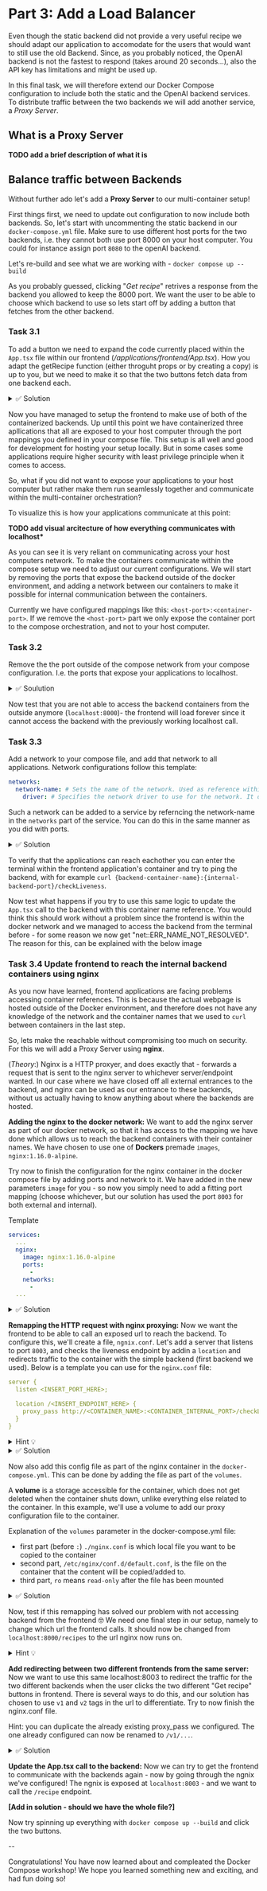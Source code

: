# Part 3: Add a Load Balancer

Even though the static backend did not provide a very useful recipe we should adapt our application to accomodate for the users that would want to still use the old Backend. Since, as you probably noticed, the OpenAI backend is not the fastest to respond (takes around 20 seconds...), also the API key has limitations and might be used up.

In this final task, we will therefore extend our Docker Compose configuration to include both the static and the OpenAI backend services. To distribute traffic between the two backends we will add another service, a _Proxy Server_.

## What is a Proxy Server

**TODO add a brief description of what it is**

## Balance traffic between Backends

Without further ado let's add a **Proxy Server** to our multi-container setup!

First things first, we need to update out configuration to now include both backends. So, let's start with uncommenting the static backend in our `docker-compose.yml` file. Make sure to use different host ports for the two backends, i.e. they cannot both use port 8000 on your host computer. You could for instance assign port `8080` to the openAI backend.

Let's re-build and see what we are working with - `docker compose up --build`

As you probably guessed, clicking "_Get recipe_" retrives a response from the backend you allowed to keep the 8000 port. We want the user to be able to choose which backend to use so lets start off by adding a button that fetches from the other backend.

### Task 3.1

To add a button we need to expand the code currently placed within the `App.tsx` file within our frontend (_/applications/frontend/App.tsx_). How you adapt the getRecipe function (either throguht props or by creating a copy) is up to you, but we need to make it so that the two buttons fetch data from one backend each.

<details>
<summary>✅ Solution</summary>
This task could be solved in different ways, so if you managed to get it working with two buttons that each requests their respective backends than you have succeeded.

But, if you would like to see one potential way of solving this we have shared our solution bellow.

```js
...

 async function getRecipe2() {
    setLoading(true);
    const requestBody = JSON.stringify({
      ingredients: ingredients,
    });
    await fetch("http://localhost:8080/recipes", {
      method: "POST",
      headers: {
        "Content-Type": "application/json",
      },
      body: requestBody,
    })
      .then((response) => response.json())
      .then((data) => setRecipe(data))
      .finally(() => setLoading(false));
  }

...

<Button onClick={getRecipe}>Get Recipe</Button>
<Button onClick={getRecipe2}>Get Smart Recipe</Button>

...
```

</details>

Now you have managed to setup the frontend to make use of both of the containerized backends. Up until this point we have containerized three apllications that all are exposed to your host computer through the port mappings you defined in your compose file. This setup is all well and good for development for hosting your setup locally. But in some cases some applications require higher security with least privilege principle when it comes to access.

So, what if you did not want to expose your applications to your host computer but rather make them run seamlessly together and communicate within the multi-container orchestration?

To visualize this is how your applications communicate at this point:

**TODO add visual arcitecture of how everything communicates with localhost\***

As you can see it is very reliant on communicating across your host computers network. To make the containers communicate within the compose setup we need to adjust our current configurations. We will start by removing the ports that expose the backend outside of the docker environment, and adding a network between our containers to make it possible for internal communication between the containers.

Currently we have configured mappings like this: `<host-port>:<container-port>`. If we remove the `<host-port>` part we only expose the container port to the compose orchestration, and not to your host computer.

### Task 3.2

Remove the the port outside of the compose network from your compose configuration. I.e. the ports that expose your applications to localhost.

<details>
<summary>✅ Soulution</summary>

```yml
---
python-backend:
  container_name: codepub-container-workshop-react-backend
  build:
    dockerfile: backend.dockerfile
    context: applications/backend/
  ports:
    - ":8000"
  networks:
    - mynet
python-frontend:
  container_name: codepub-container-workshop-react-frontend
  build:
    dockerfile: dockerfile
    context: applications/frontend/
  ports:
    - ":3000"
  networks:
    - mynet
openapi-bakend:
  container_name: codepub-container-workshop-openai-backend
  build:
    dockerfile: backend-openai.dockerfile
    context: applications/backend-openai/
  ports:
    - ":8080"
  networks:
    - mynet
---
```

</details>


Now test that you are not able to access the backend containers from the outside anymore (`localhost:8000`)- the frontend will load forever since it cannot access the backend with the previously working localhost call.

### Task 3.3

Add a network to your compose file, and add that network to all applications. Network configurations follow this template:

```yml
networks:
  network-name: # Sets the name of the network. Used as reference within the services.
    driver: # Specifies the network driver to use for the network. It determines how containers in the network communicate with each other.
```

Such a network can be added to a service by referncing the network-name in the `networks` part of the service. You can do this in the same manner as you did with ports.

<details>
<summary>✅ Solution</summary>

```yml
version: "3"
services:
  python-backend:
    container_name: codepub-container-workshop-react-backend
    build:
      dockerfile: backend.dockerfile
      context: applications/backend/
    ports:
      - "8000:8000"
    networks:
      - mynet
  python-frontend:
    container_name: codepub-container-workshop-react-frontend
    build:
      dockerfile: dockerfile
      context: applications/frontend/
    ports:
      - "3000:3000"
    networks:
      - mynet
  openapi-bakend:
    container_name: codepub-container-workshop-openai-backend
    build:
      dockerfile: backend-openai.dockerfile
      context: applications/backend-openai/
    ports:
      - "8080:8080"
    networks:
      - mynet

networks:
  mynet:
    driver: bridge
```

</details>

To verify that the applications can reach eachother you can enter the terminal within the frontend application's container and try to ping the backend, with for example `curl {backend-container-name}:{internal-backend-port}/checkLiveness`.

Now test what happens if you try to use this same logic to update the `App.tsx` call to the backend with this container name reference. You would think this should work without a problem since the frontend is within the docker network and we managed to access the backend from the terminal before - for some reason we now get "net::ERR_NAME_NOT_RESOLVED". 
The reason for this, can be explained with the below image  

### Task 3.4 Update frontend to reach the internal backend containers using nginx
As you now have learned, frontend applications are facing problems accessing container references. This is because the actual webpage is hosted outside of the Docker environment, and therefore does not have any knowledge of the network and the container names that we used to `curl` between containers in the last step. 

So, lets make the reachable without compromising too much on security. For this we will add a Proxy Server using **nginx**.

(*Theory*:)
Nginx is a HTTP proxyer, and does exactly that - forwards a request that is sent to the nginx server to whichever server/endpoint wanted. In our case where we have closed off all external entrances to the backend, and nginx can be used as our entrance to these backends, without us actually having to know anything about where the backends are hosted. 

**Adding the nginx to the docker network:**
We want to add the nginx server as part of our docker network, so that it has access to the mapping we have done which allows us to reach the backend containers with their container names. 
We have chosen to use one of **Dockers** premade `images`, `nginx:1.16.0-alpine`.

Try now to finish the configuration for the nginx container in the docker compose file by adding ports and network to it. We have added in the new parameters `image` for you - so now you simply need to add a fitting port mapping (choose whichever, but our solution has used the port `8003` for both external and internal). 

<summary>Template</summary>

```yml
services:
  ...
  nginx:
    image: nginx:1.16.0-alpine
    ports: 
      - 
    networks: 
      - 
  ...
```

<details>
<summary>✅ Solution</summary>

```yml
version: "3"
services:
  ...
  nginx:
    image: nginx:1.16.0-alpine
    ports:
      - "8003:8003"
    networks:
      - mynet
  ...
```
</details>

**Remapping the HTTP request with nginx proxying:**
Now we want the frontend to be able to call an exposed url to reach the backend. To configure this, we'll create a file, `ngnix.conf`. Let's add a server that listens to port `8003`, and checks the liveness endpoint by addin a `location` and redirects traffic to the container with the simple backend (first backend we used). Below is a template you can use for the `nginx.conf` file:


```yml
server {
  listen <INSERT_PORT_HERE>;

  location /<INSERT_ENDPOINT_HERE> {
    proxy_pass http://<CONTAINER_NAME>:<CONTAINER_INTERNAL_PORT>/checkLiveness
  }
}
```

<details>
<summary>Hint 💡</summary>

The container name is `codepub-container-workshop-react-backend` and the relevant port (internal in the network) is `8000`
</details>

<details>
<summary>✅ Solution</summary>

```yml
server {
  listen 8003;

  location /recipes {
    proxy_pass http://codepub-container-workshop-react-backend:8000/recipes
  }
}
```
</details>

Now also add this config file as part of the nginx container in the `docker-compose.yml`. This can be done by adding the file as part of the `volumes`.

A **volume** is a storage accessible for the container, which does not get deleted when the container shuts down, unlike everything else related to the container. In this example, we'll use a volume to add our proxy configuration file to the container. 

Explanation of the `volumes` parameter in the docker-compose.yml file: 
- first part (before `:`) `./nginx.conf` is which local file you want to be copied to the container
- second part, `/etc/nginx/conf.d/default.conf`, is the file on the container that the content will be copied/added to.
- third part, `ro` means `read-only` after the file has been mounted


<details>
<summary>✅ Solution</summary>

```yml
version: "3"
services:
  ...
  nginx:
    image: nginx:1.16.0-alpine
    volumes: 
    - ./nginx.conf:/etc/nginx/conf.d/default.conf:ro
    ports:
      - "8003:8003"
    networks:
      - mynet
  ...
```
</details>

Now, test if this remapping has solved our problem with not accessing backend from the frontend 🤓 We need one final step in our setup, namely to change which url the frontend calls. It should now be changed from `localhost:8000/recipes` to the url nginx now runs on. 

<details>
<summary>Hint 💡</summary>

Nginx is running on `localhost:8003`, and the endpoint is the same. The frontend logic that needs changing is in `App.tsx`
</details>

**Add redirecting between two different frontends from the same server:**
Now we want to use this same localhost:8003 to redirect the traffic for the two different backends when the user clicks the two different "Get recipe" buttons in frontend. There is several ways to do this, and our solution has chosen to use `v1` and `v2` tags in the url to differentiate. Try to now finish the nginx.conf file.  

Hint: you can duplicate the already existing proxy_pass we configured. The one already configured can now be renamed to `/v1/...`.

<details>
<summary>✅ Solution</summary>

```yml
server {
  listen 8003;

  location /v1/recipe {
    proxy_pass http://codepub-container-workshop-react-backend:8000/recipe
  }

  location /v2/recipe {
    proxy_pass http://codepub-container-workshop-openai-backend:8080/recipe
  }
}
```
</details>

**Update the App.tsx call to the backend:** Now we can try to get the frontend to communicate with the backends again - now by going through the ngnix we've configured! The ngnix is exposed at `localhost:8003` - and we want to call the `/recipe` endpoint. 

**[Add in solution - should we have the whole file?]**

Now try spinning up everything with `docker compose up --build` and click the two buttons.

--

Congratulations! You have now learned about and compleated the Docker Compose workshop! We hope you learned something new and exciting, and had fun doing so!
